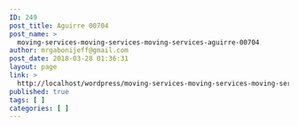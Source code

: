 ```yaml
---
ID: 249
post_title: Aguirre 00704
post_name: >
  moving-services-moving-services-moving-services-aguirre-00704
author: mrgabonijeff@gmail.com
post_date: 2018-03-28 01:36:31
layout: page
link: >
  http://localhost/wordpress/moving-services-moving-services-moving-services-aguirre-00704/
published: true
tags: [ ]
categories: [ ]
---
```

